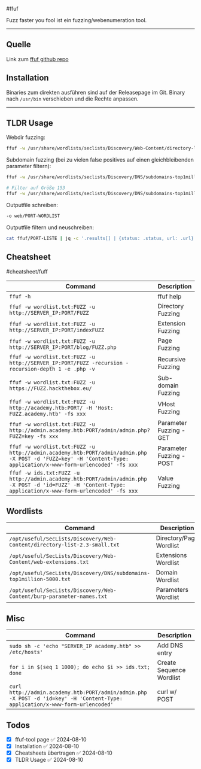 
#ffuf 

Fuzz faster you fool ist ein fuzzing/webenumeration tool.

-------
## Quelle

Link zum [ffuf github repo](https://github.com/ffuf/ffuf)

## Installation

Binaries zum direkten ausführen sind auf der Releasepage im Git.
Binary nach `/usr/bin` verschieben und die Rechte anpassen.

---------
## TLDR Usage

Webdir fuzzing:
```bash
ffuf -w /usr/share/wordlists/seclists/Discovery/Web-Content/directory-list-2.3-medium.txt -u http://blazorized.htb/FUZZ -c
```

Subdomain fuzzing  (bei zu vielen false positives auf einen gleichbleibenden parameter filtern):
```bash
ffuf -w /usr/share/wordlists/seclists/Discovery/DNS/subdomains-top1million-110000.txt -H "Host: FUZZ.blazorized.htb" -u http://blazorized.htb/  -c

# Filter auf Größe 153
ffuf -w /usr/share/wordlists/seclists/Discovery/DNS/subdomains-top1million-110000.txt -H "Host: FUZZ.blazorized.htb" -u http://blazorized.htb/  -c -fs 153
```

Outputfile schreiben:
```bash
-o web/PORT-WORDLIST
```

Outputfile filtern und neuschreiben:
```bash
cat ffuf/PORT-LISTE | jq -c '.results[] | {status: .status, url: .url}' | jq -s 'sort_by(.status)' | jq -r '.[] | "\(.status),\(.url)"' | tee ffuf/PORT-LISTE
```

## Cheatsheet


#cheatsheet/fuff

| **Command** | **Description** |
| --------------|-------------------|
| `ffuf -h` | ffuf help |
| `ffuf -w wordlist.txt:FUZZ -u http://SERVER_IP:PORT/FUZZ` | Directory Fuzzing |
| `ffuf -w wordlist.txt:FUZZ -u http://SERVER_IP:PORT/indexFUZZ` | Extension Fuzzing |
| `ffuf -w wordlist.txt:FUZZ -u http://SERVER_IP:PORT/blog/FUZZ.php` | Page Fuzzing |
| `ffuf -w wordlist.txt:FUZZ -u http://SERVER_IP:PORT/FUZZ -recursion -recursion-depth 1 -e .php -v` | Recursive Fuzzing |
| `ffuf -w wordlist.txt:FUZZ -u https://FUZZ.hackthebox.eu/` | Sub-domain Fuzzing |
| `ffuf -w wordlist.txt:FUZZ -u http://academy.htb:PORT/ -H 'Host: FUZZ.academy.htb' -fs xxx` | VHost Fuzzing |
| `ffuf -w wordlist.txt:FUZZ -u http://admin.academy.htb:PORT/admin/admin.php?FUZZ=key -fs xxx` | Parameter Fuzzing - GET |
| `ffuf -w wordlist.txt:FUZZ -u http://admin.academy.htb:PORT/admin/admin.php -X POST -d 'FUZZ=key' -H 'Content-Type: application/x-www-form-urlencoded' -fs xxx` | Parameter Fuzzing - POST |
| `ffuf -w ids.txt:FUZZ -u http://admin.academy.htb:PORT/admin/admin.php -X POST -d 'id=FUZZ' -H 'Content-Type: application/x-www-form-urlencoded' -fs xxx` | Value Fuzzing |

## Wordlists

| **Command** | **Description** |
| --------------|-------------------|
| `/opt/useful/SecLists/Discovery/Web-Content/directory-list-2.3-small.txt` | Directory/Page Wordlist |
| `/opt/useful/SecLists/Discovery/Web-Content/web-extensions.txt` | Extensions Wordlist |
| `/opt/useful/SecLists/Discovery/DNS/subdomains-top1million-5000.txt` | Domain Wordlist |
| `/opt/useful/SecLists/Discovery/Web-Content/burp-parameter-names.txt` | Parameters Wordlist |

## Misc

| **Command** | **Description** |
| --------------|-------------------|
| `sudo sh -c 'echo "SERVER_IP academy.htb" >> /etc/hosts'` | Add DNS entry |
| `for i in $(seq 1 1000); do echo $i >> ids.txt; done` | Create Sequence Wordlist |
| `curl http://admin.academy.htb:PORT/admin/admin.php -X POST -d 'id=key' -H 'Content-Type: application/x-www-form-urlencoded'` | curl w/ POST |

## Todos

- [x] ffuf-tool page ✅ 2024-08-10
- [x] Installation ✅ 2024-08-10
- [x] Cheatsheets übertragen ✅ 2024-08-10
- [x] TLDR Usage ✅ 2024-08-10